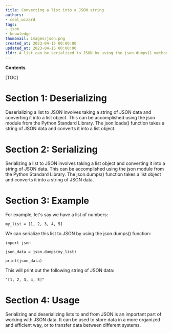 ```yaml
---
title: Converting a list into a JSON string
authors:
- cool_wizard
tags:
- json
- knowledge
thumbnail: images/json.png
created_at: 2023-04-15 00:00:00
updated_at: 2023-04-15 00:00:00
tldr: A list can be serialized to JSON by using the json.dumps() method.
---
```


**Contents**

[TOC]

# Section 1: Deserializing

Deserializing a list to JSON involves taking a string of JSON data and converting it into a list object. This can be accomplished using the json module from the Python Standard Library. The json.loads() function takes a string of JSON data and converts it into a list object.

# Section 2: Serializing

Serializing a list to JSON involves taking a list object and converting it into a string of JSON data. This can be accomplished using the json module from the Python Standard Library. The json.dumps() function takes a list object and converts it into a string of JSON data. 

# Section 3: Example

For example, let's say we have a list of numbers:

```
my_list = [1, 2, 3, 4, 5]
```

We can serialize this list to JSON by using the json.dumps() function:

```
import json

json_data = json.dumps(my_list)

print(json_data)
```

This will print out the following string of JSON data:

```
"[1, 2, 3, 4, 5]"
```

# Section 4: Usage

Serializing and deserializing lists to and from JSON is an important part of working with JSON data. It can be used to store data in a more organized and efficient way, or to transfer data between different systems.
